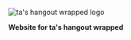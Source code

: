 ![ta's hangout wrapped logo](https://i.ibb.co/mhtw2kR/wrapped.png)

**Website for ta's hangout wrapped**

